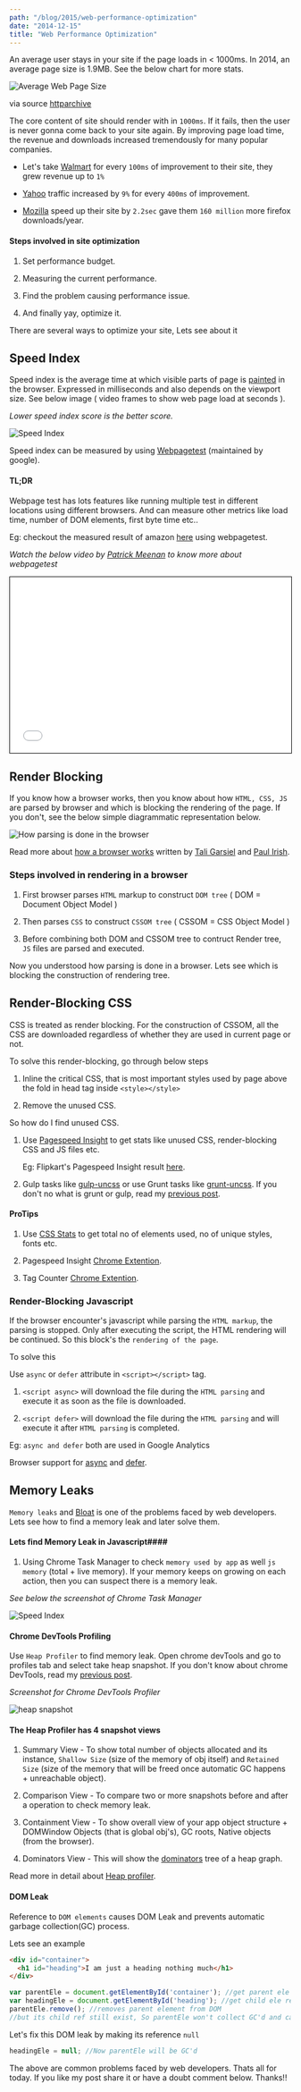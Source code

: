 ```yaml
---
path: "/blog/2015/web-performance-optimization"
date: "2014-12-15"
title: "Web Performance Optimization"
---
```



An average user stays in your site if the page loads in < 1000ms. In 2014, an average page size is 1.9MB. See the below chart for more stats.

<img src="./chart-Nov-15-2014.png" alt="Average Web Page Size" >

via source <a target="_blank" href="http://httparchive.org/interesting.php#bytesperpage">httparchive</a>

The core content of site should render with in `1000ms`. If it fails, then the user is never gonna come back to your site again. By improving page load time, the revenue and downloads increased tremendously for many popular companies.

- Let's take <a target="_blank" href="http://www.walmart.com/">Walmart</a> for every `100ms` of improvement to their site, they grew revenue up to `1%`

- <a target="_blank" href="https://www.Yahoo.com">Yahoo</a> traffic increased by `9%` for every `400ms` of improvement.

- <a target="_blank" href="https://www.Mozilla.com">Mozilla</a> speed up their site by `2.2sec` gave them `160 million` more firefox downloads/year.

#### Steps involved in site optimization

1. Set performance budget.

2. Measuring the current performance.

3. Find the problem causing performance issue.

4. And finally yay, optimize it.

There are several ways to optimize your site, Lets see about it

## Speed Index

Speed index is the average time at which visible parts of page is <a href="http://www.html5rocks.com/en/tutorials/internals/howbrowserswork/#Painting" title="Browser Painting">painted</a> in the browser. Expressed in milliseconds and also depends on the viewport size. See below image ( video frames to show web page load at seconds ).

<i>Lower speed index score is the better score.</i>

<img src="./compare_progress.png" alt="Speed Index" >


Speed index can be measured by using <a target="_blank" href="http://www.webpagetest.org/">Webpagetest</a> (maintained by google).

#### TL;DR

Webpage test has lots features like running multiple test in different locations using different browsers. And can measure other metrics like load time, number of DOM elements, first byte time etc..

Eg: checkout the measured result of amazon <a target="_blank" href="http://www.webpagetest.org/result/141126_29_DVN/">here</a> using webpagetest.

<i>Watch the below video by <a href="http://blog.patrickmeenan.com/" target="_blank">Patrick Meenan</a> to know more about webpagetest</i>

<iframe style="margin: 0 auto;text-align: center;width: 100%;border: 1px solid #000;" width="560" height="315" src="//www.youtube.com/embed/euVYHee1f1M" frameborder="0" allowfullscreen></iframe>


## Render Blocking

If you know how a browser works, then you know about how `HTML, CSS, JS` are parsed by browser and which is blocking the rendering of the page. If you don't, see the below simple diagrammatic representation below.

<img src="https://www.igvita.com/posts/12/doc-render-js.png" alt="How parsing is done in the browser" />

Read more about <a target="_blank" href="www.html5rocks.com/en/tutorials/internals/howbrowserswork/">how a browser works</a> written by <a target="_blank" href="http://www.html5rocks.com/en/profiles/#taligarsiel">Tali Garsiel</a> and <a target="_blank" href="http://www.paulirish.com/">Paul Irish</a>.

### Steps involved in rendering in a browser

1. First browser parses `HTML` markup to construct `DOM tree` ( DOM = Document Object Model )

2. Then parses `CSS` to construct `CSSOM tree` ( CSSOM = CSS Object Model )

3. Before combining both DOM and CSSOM tree to contruct Render tree, `JS` files are parsed and executed.

Now you understood how parsing is done in a browser. Lets see which is blocking the construction of rendering tree.

## Render-Blocking CSS

CSS is treated as render blocking. For the construction of CSSOM, all the CSS are downloaded regardless of whether they are used in current page or not.

To solve this render-blocking, go through below steps

1. Inline the critical CSS, that is most important styles used by page above the fold in head tag inside `<style></style>`

2. Remove the unused CSS.

So how do I find unused CSS.

1. Use <a target="_blank" href="https://developers.google.com/speed/pagespeed/insights/">Pagespeed Insight</a> to get stats like unused CSS, render-blocking CSS and JS files etc.

	Eg: Flipkart's Pagespeed Insight result <a target="_blank" href="https://developers.google.com/speed/pagespeed/insights/?url=Flipkart.com">here</a>.

2. Gulp tasks like <a href="https://www.npmjs.com/package/gulp-uncss" target="_blank">gulp-uncss</a> or use Grunt tasks like <a href="https://github.com/addyosmani/grunt-uncss" target="_blank">grunt-uncss</a>. If you don't no what is grunt or gulp, read my <a href="{{ site.baseurl }}/2014/10/27/Task-Automation-using-grunt-and-gulp/">previous post</a>.

#### ProTips

1. Use <a href="http://cssstats.com/" target="_blank">CSS Stats</a> to get total no of elements used, no of unique styles, fonts etc.

2. Pagespeed Insight <a target="_blank" href="https://chrome.google.com/webstore/detail/pagespeed-insights-by-goo/gplegfbjlmmehdoakndmohflojccocli?hl=en">Chrome Extention</a>.

3. Tag Counter <a target="_blank" href="hhttps://chrome.google.com/webstore/detail/tagcounter/okjmidhcodkplbehcomejnfjlkbdnjlg">Chrome Extention</a>.

### Render-Blocking Javascript

If the browser encounter's javascript while parsing the `HTML markup`, the parsing is stopped. Only after executing the script, the HTML rendering will be continued. So this block's the `rendering of the page`.

To solve this

Use `async` or `defer` attribute in `<script></script>` tag.

1. `<script async>` will download the file during the `HTML parsing` and execute it as soon as the file is downloaded.

2. `<script defer>` will download the file during the `HTML parsing` and will execute it after `HTML parsing` is completed.

Eg: `async and defer` both are used in Google Analytics

Browser support for <a target="_blank" href="http://caniuse.com/#search=async" title="async browser support">async</a> and
<a target="_blank" href="http://caniuse.com/#search=defer" title="defer browser support">defer</a>.

## Memory Leaks

`Memory leaks` and <a href="http://en.wikipedia.org/wiki/Bloating" title="bloating" target="_blank">Bloat</a> is one of the problems faced by web developers. Lets see how to find a memory leak and later solve them.

####  Lets find Memory Leak in Javascript####

1. Using Chrome Task Manager to check `memory used by app` as well `js memory` (total + live memory). If your memory keeps on growing on each action, then you can suspect there is a memory leak.

<i>See below the screenshot of Chrome Task Manager</i>

<img src="./task_manger.png" alt="Speed Index" />

#### Chrome DevTools Profiling

Use `Heap Profiler` to find memory leak. Open chrome devTools and go to profiles tab and select take heap snapshot.
If you don't know about chrome DevTools, read my <a target="_blank" href="https://gokulkrishh.github.io/2014/09/12/Chrome-DevTools/" title="Chrome DevTools"> previous post</a>.

<i>Screenshot for Chrome DevTools Profiler</i>

<img src="./heap snapshot.png" alt="heap snapshot" />

#### The Heap Profiler has 4 snapshot views

1. Summary View - To show total number of objects allocated and its instance, `Shallow Size` (size of the memory of obj itself) and `Retained Size` (size of the memory that will be freed once automatic GC happens + unreachable object).

2. Comparison View - To compare two or more snapshots before and after a operation to check memory leak.

3. Containment View - To show overall view of your app object structure + DOMWindow Objects (that is global obj's), GC roots, Native objects (from the browser).

4. Dominators View - This will show the <a target="_blank" href="https://developer.chrome.com/devtools/docs/memory-analysis-101#dominators" title="dominators">dominators</a> tree of a heap graph.

Read more in detail about <a target="_blank" href="https://developer.chrome.com/devtools/docs/heap-profiling" title="Chrome devtools heap profile">Heap profiler</a>.

#### DOM Leak

Reference to `DOM elements` causes DOM Leak and prevents automatic garbage collection(GC) process.

Lets see an example

```html
<div id="container">
  <h1 id="heading">I am just a heading nothing much</h1>
</div>
```

```js
var parentEle = document.getElementById('container'); //get parent ele reference
var headingEle = document.getElementById('heading'); //get child ele reference
parentEle.remove(); //removes parent element from DOM
//but its child ref still exist, So parentEle won't collect GC'd and causes DOM Leak
```

Let's fix this DOM leak by making its reference `null`

```js
headingEle = null; //Now parentEle will be GC'd
```

The above are common problems faced by web developers. Thats all for today. If you like my post share it or have a doubt comment below. Thanks!!
